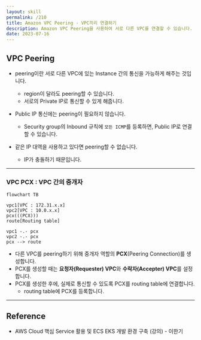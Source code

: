 ```yaml
---
layout: skill
permalink: /210
title: Amazon VPC Peering - VPC끼리 연결하기
description: Amazon VPC Peering을 사용하여 서로 다른 VPC를 연결할 수 있습니다.
date: 2023-07-16
---
```



## VPC Peering

- peering이란 서로 다른 VPC에 있는 Instance 간의 통신을 가능하게 해주는 것입니다.
    - region이 달라도 peering할 수 있습니다.
    - 서로의 Private IP로 통신할 수 있게 해줍니다.

- Public IP 통신에는 peering이 필요하지 않습니다.
    - Security group의 Inbound 규칙에 `모든 ICMP`를 등록하면, Public IP로 연결할 수 있습니다.

- 같은 IP 대역을 사용하고 있다면 peering할 수 없습니다.
    - IP가 충돌하기 때문입니다.


---


### VPC PCX : VPC 간의 중개자

```mermaid
flowchart TB

vpc1[VPC : 172.31.x.x]
vpc2[VPC : 10.0.x.x]
pcx(((PCX)))
route[Routing table]

vpc1 -.- pcx
vpc2 -.- pcx
pcx --> route
```

- 다른 VPC를 peering하기 위해 중개자 역할의 **PCX**(Peering Connection)를 생성합니다.
- PCX를 생성할 때는 **요청자(Requester) VPC**와 **수락자(Accepter) VPC**를 설정합니다.
- PCX를 생성한 후에, 실제로 통신할 수 있도록 PCX를 routing table에 연결합니다.
    - routing table에 PCX를 등록합니다.


---


## Reference

- AWS Cloud 핵심 Service 활용 및 ECS EKS 개발 환경 구축 (강의) - 이한기

